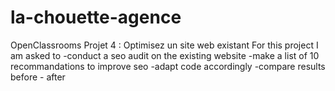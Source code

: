 # la-chouette-agence
OpenClassrooms Projet 4 : Optimisez un site web existant
For this project I am asked to
-conduct a seo audit on the existing website
-make a list of 10 recommandations to improve seo
-adapt code accordingly
-compare results before - after
